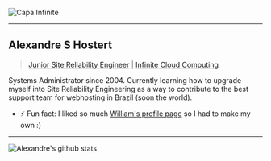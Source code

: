 ![Capa Infinite](https://i.imgur.com/461ANSE.png)

---

## Alexandre S Hostert

> [Junior Site Reliability Engineer](https://www.linkedin.com/in/hostert/) | [Infinite Cloud Computing](https://goinfinite.net)

Systems Administrator since 2004.
Currently learning how to upgrade myself into Site Reliability Engineering as a way to contribute to the best support team for webhosting in Brazil (soon the world).

- ⚡ Fun fact: I liked so much [William's profile page](https://github.com/william-costa) so I had to make my own :)

---

![Alexandre's github stats](https://github-readme-stats.vercel.app/api?username=Hostert&show_icons=true&hide_border=true)

